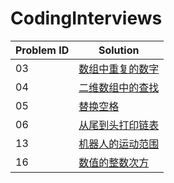 # CodingInterviews


| Problem ID | Solution |
| ---- | ---- |
| 03 | [数组中重复的数字](./03/) |
| 04 | [二维数组中的查找](./04/) |
| 05 | [替换空格](./05/) |
| 06 | [从尾到头打印链表](./06/) |
| 13 | [机器人的运动范围](./13/) |
| 16 | [数值的整数次方](./16/) |
